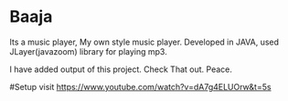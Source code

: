 # Baaja
Its a music player, My own style music player.
Developed in JAVA, used JLayer(javazoom) library for playing mp3.

I have added output of this project. Check That out.
Peace.

#Setup
visit https://www.youtube.com/watch?v=dA7g4ELUOrw&t=5s 
